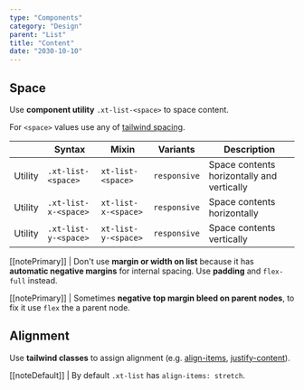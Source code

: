 ```yaml
---
type: "Components"
category: "Design"
parent: "List"
title: "Content"
date: "2030-10-10"
---
```


## Space

Use **component utility** `.xt-list-<space>` to space content.

For `<space>` values use any of [tailwind spacing](https://tailwindcss.com/docs/customizing-spacing).

<div class="xt-overflow-sub overflow-y-hidden overflow-x-scroll my-5 xt-my-auto w-full">

|                      | Syntax                          | Mixin            | Variants               | Description                   |
| ----------------------- | ---------------------------- | -----------------| ----------------------------- |----------------------------- |
| Utility                  | `.xt-list-<space>`       | `xt-list-<space>`                | `responsive`                | Space contents horizontally and vertically            |
| Utility                  | `.xt-list-x-<space>`       | `xt-list-x-<space>`                | `responsive`                | Space contents horizontally            |
| Utility                  | `.xt-list-y-<space>`       | `xt-list-y-<space>`                | `responsive`                | Space contents vertically            |

</div>

[[notePrimary]]
| Don't use **margin or width on list** because it has **automatic negative margins** for internal spacing. Use **padding** and `flex-full` instead.

[[notePrimary]]
| Sometimes **negative top margin bleed on parent nodes**, to fix it use `flex` the a parent node.

<demo>
  <demoinline src="demos/components/list/space-px">
  </demoinline>
  <demoinline src="demos/components/list/space-1">
  </demoinline>
  <demoinline src="demos/components/list/space-2">
  </demoinline>
  <demoinline src="demos/components/list/space-3">
  </demoinline>
  <demoinline src="demos/components/list/space-4">
  </demoinline>
</demo>

## Alignment

Use **tailwind classes** to assign alignment (e.g. [align-items](https://tailwindcss.com/docs/align-items), [justify-content](https://tailwindcss.com/docs/justify-content)).

[[noteDefault]]
| By default `.xt-list` has `align-items: stretch`.

<demo>
  <demoinline src="demos/components/list/alignment">
  </demoinline>
</demo>
